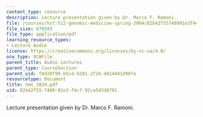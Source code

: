 ```yaml
---
content_type: resource
description: Lecture presentation given by Dr. Marco F. Ramoni.
file: /courses/hst-512-genomic-medicine-spring-2004/82b42f55748991e3f4c792ca543d6781_hms_2824.pdf
file_size: 679583
file_type: application/pdf
learning_resource_types:
- Lecture Audio
license: https://creativecommons.org/licenses/by-nc-sa/4.0/
ocw_type: OCWFile
parent_title: Audio Lectures
parent_type: CourseSection
parent_uid: f8d20f99-b5cd-8201-2f26-4814481d96fe
resourcetype: Document
title: hms_2824.pdf
uid: 82b42f55-7489-91e3-f4c7-92ca543d6781
---
```

Lecture presentation given by Dr. Marco F. Ramoni.